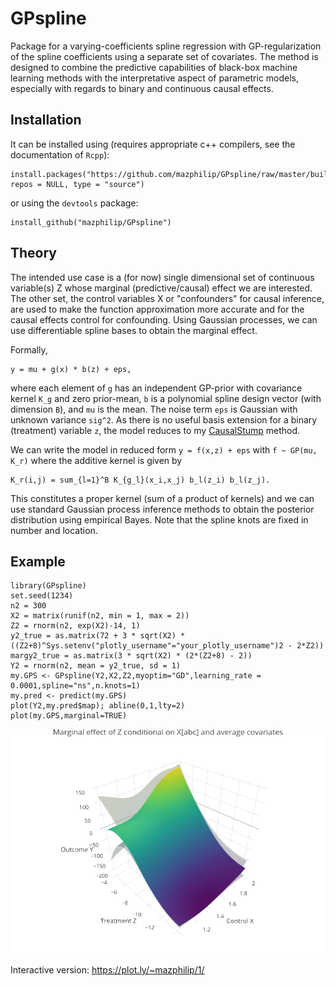 # GPspline
Package for a varying-coefficients spline regression with GP-regularization of the spline coefficients using a separate set of covariates. The method is designed to combine the predictive capabilities of black-box machine learning methods with the interpretative aspect of parametric models, especially with regards to binary and continuous causal effects.

## Installation
It can be installed using (requires appropriate c++ compilers, see the documentation of ```Rcpp```):
```
install.packages("https://github.com/mazphilip/GPspline/raw/master/builds/GPspline_0.1.4.tar.gz", repos = NULL, type = "source")
```
or using the ```devtools``` package:
```
install_github("mazphilip/GPspline")
```

## Theory
The intended use case is a (for now) single dimensional set of continuous variable(s) Z whose marginal (predictive/causal) effect we are interested. The other set, the control variables X or "confounders" for causal inference, are used to make the function approximation more accurate and for the causal effects control for confounding. Using Gaussian processes, we can use differentiable spline bases to obtain the marginal effect.

Formally,
```
y = mu + g(x) * b(z) + eps,
```
where each element of ```g``` has an independent GP-prior with covariance kernel ```K_g``` and zero prior-mean, ```b``` is a polynomial spline design vector (with dimension ```B```), and ```mu``` is the mean. The noise term ```eps``` is Gaussian with unknown variance ```sig^2```. As there is no useful basis extension for a binary (treatment) variable ```z```, the model reduces to my [CausalStump](https://github.com/mazphilip/CausalStump) method.

We can write the model in reduced form ```y = f(x,z) + eps``` with ```f ~ GP(mu, K_r)``` where the additive kernel is given by
```
K_r(i,j) = sum_{l=1}^B K_{g_l}(x_i,x_j) b_l(z_i) b_l(z_j).
```
This constitutes a proper kernel (sum of a product of kernels) and we can use standard Gaussian process inference methods to obtain the posterior distribution using empirical Bayes. Note that the spline knots are fixed in number and location.

## Example
```
library(GPspline)
set.seed(1234)
n2 = 300
X2 = matrix(runif(n2, min = 1, max = 2))
Z2 = rnorm(n2, exp(X2)-14, 1)
y2_true = as.matrix(72 + 3 * sqrt(X2) * ((Z2+8)^Sys.setenv("plotly_username"="your_plotly_username")2 - 2*Z2))
margy2_true = as.matrix(3 * sqrt(X2) * (2*(Z2+8) - 2))
Y2 = rnorm(n2, mean = y2_true, sd = 1)
my.GPS <- GPspline(Y2,X2,Z2,myoptim="GD",learning_rate = 0.0001,spline="ns",n.knots=1)
my.pred <- predict(my.GPS)
plot(Y2,my.pred$map); abline(0,1,lty=2)
plot(my.GPS,marginal=TRUE)
```

![](example/readme.png)

Interactive version: https://plot.ly/~mazphilip/1/
